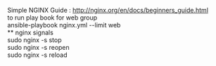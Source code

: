 Simple NGINX Guide : http://nginx.org/en/docs/beginners_guide.html <br>
to run play book for web group <br>
ansible-playbook nginx.yml --limit  web <br>
** nginx signals <br>
sudo nginx -s stop <br>
sudo nginx -s reopen <br>
sudo nginx -s reload
<br>
